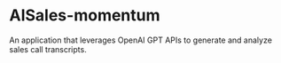 # AISales-momentum
An application that leverages OpenAI GPT APIs to generate and analyze sales call transcripts.
